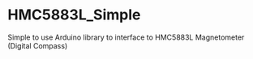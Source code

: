HMC5883L_Simple
===============

Simple to use Arduino library to interface to HMC5883L Magnetometer (Digital Compass)

